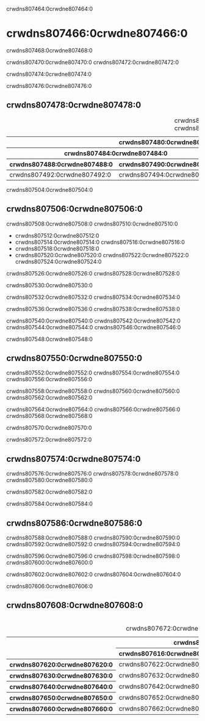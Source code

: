 crwdns807464:0crwdne807464:0
# crwdns807466:0crwdne807466:0

crwdns807468:0crwdne807468:0

crwdns807470:0crwdne807470:0 crwdns807472:0crwdne807472:0

crwdns807474:0crwdne807474:0

crwdns807476:0crwdne807476:0

## crwdns807478:0crwdne807478:0

<table>
    <thead>
        <tr>
            <th colspan="3">crwdns807480:0crwdne807480:0</th>
            <th rowspan="3">crwdns807482:0crwdne807482:0</th>
        </tr>
        <tr>
            <th colspan="2">crwdns807484:0crwdne807484:0</th>
            <th rowspan="2">crwdns807486:0crwdne807486:0</th>
        </tr>
        <tr>
            <th>crwdns807488:0crwdne807488:0</th>
            <th>crwdns807490:0crwdne807490:0</th>
        </tr>
    </thead>
    <tbody>
        <tr>
        <td>crwdns807492:0crwdne807492:0</td>
        <td>crwdns807494:0crwdne807494:0</td>
        <td>crwdns807496:0crwdne807496:0</td>
            <td>crwdns807498:0crwdne807498:0</td>
        </tr>
    </tbody>
    <caption>
      <div class="footnote">
        crwdns807500:0crwdne807500:0
      </div>
      crwdns807502:0crwdne807502:0
    </caption>
</table>

crwdns807504:0crwdne807504:0
## crwdns807506:0crwdne807506:0

crwdns807508:0crwdne807508:0 crwdns807510:0crwdne807510:0

* crwdns807512:0crwdne807512:0
* crwdns807514:0crwdne807514:0 crwdns807516:0crwdne807516:0
* crwdns807518:0crwdne807518:0
* crwdns807520:0crwdne807520:0 crwdns807522:0crwdne807522:0 crwdns807524:0crwdne807524:0

crwdns807526:0crwdne807526:0 crwdns807528:0crwdne807528:0

crwdns807530:0crwdne807530:0

crwdns807532:0crwdne807532:0 crwdns807534:0crwdne807534:0

crwdns807536:0crwdne807536:0 crwdns807538:0crwdne807538:0

crwdns807540:0crwdne807540:0 crwdns807542:0crwdne807542:0 crwdns807544:0crwdne807544:0 crwdns807546:0crwdne807546:0

crwdns807548:0crwdne807548:0
## crwdns807550:0crwdne807550:0

crwdns807552:0crwdne807552:0 crwdns807554:0crwdne807554:0 crwdns807556:0crwdne807556:0

crwdns807558:0crwdne807558:0 crwdns807560:0crwdne807560:0 crwdns807562:0crwdne807562:0

crwdns807564:0crwdne807564:0 crwdns807566:0crwdne807566:0 crwdns807568:0crwdne807568:0

crwdns807570:0crwdne807570:0

crwdns807572:0crwdne807572:0
## crwdns807574:0crwdne807574:0

crwdns807576:0crwdne807576:0 crwdns807578:0crwdne807578:0 crwdns807580:0crwdne807580:0

crwdns807582:0crwdne807582:0

crwdns807584:0crwdne807584:0
## crwdns807586:0crwdne807586:0

crwdns807588:0crwdne807588:0 crwdns807590:0crwdne807590:0 crwdns807592:0crwdne807592:0 crwdns807594:0crwdne807594:0

crwdns807596:0crwdne807596:0 crwdns807598:0crwdne807598:0 crwdns807600:0crwdne807600:0

crwdns807602:0crwdne807602:0 crwdns807604:0crwdne807604:0

crwdns807606:0crwdne807606:0
## crwdns807608:0crwdne807608:0

<table>
    <thead>
        <tr>
            <th rowspan="2"></th>
            <th colspan="2">crwdns807610:0crwdne807610:0</th>
            <th rowspan="2">crwdns807612:0crwdne807612:0</th>
            <th rowspan="2">crwdns807614:0crwdne807614:0</th>
        </tr>
        <tr>
            <th>crwdns807616:0crwdne807616:0</th>
            <th>crwdns807618:0crwdne807618:0</th>
        </tr>
    </thead>
    <tbody>
        <tr>
            <th>crwdns807620:0crwdne807620:0</th>
            <td>crwdns807622:0crwdne807622:0</td>
            <td>crwdns807624:0crwdne807624:0</td>
            <td>crwdns807626:0crwdne807626:0</td>
            <td>crwdns807628:0crwdne807628:0</td>
        </tr>
        <tr>
            <th>crwdns807630:0crwdne807630:0</th>
            <td>crwdns807632:0crwdne807632:0</td>
            <td>crwdns807634:0crwdne807634:0</td>
            <td>crwdns807636:0crwdne807636:0</td>
            <td>crwdns807638:0crwdne807638:0</td>
        </tr>
        <tr>
            <th>crwdns807640:0crwdne807640:0</th>
            <td>crwdns807642:0crwdne807642:0</td>
            <td>crwdns807644:0crwdne807644:0</td>
            <td>crwdns807646:0crwdne807646:0</td>
            <td>crwdns807648:0crwdne807648:0</td>
        </tr>
        <tr>
            <th>crwdns807650:0crwdne807650:0</th>
            <td>crwdns807652:0crwdne807652:0</td>
            <td>crwdns807654:0crwdne807654:0</td>
            <td>crwdns807656:0crwdne807656:0</td>
            <td>crwdns807658:0crwdne807658:0</td>
        </tr>
        <tr>
            <th>crwdns807660:0crwdne807660:0</th>
            <td>crwdns807662:0crwdne807662:0</td>
            <td>crwdns807664:0crwdne807664:0</td>
            <td>crwdns807666:0crwdne807666:0</td>
            <td>crwdns807668:0crwdne807668:0</td>
        </tr>
    </tbody>
    <caption>
      <div class="footnote">
        crwdns807670:0crwdne807670:0
      </div>
      crwdns807672:0crwdne807672:0 crwdns807674:0crwdne807674:0 crwdns807676:0crwdne807676:0
    </caption>
</table>

